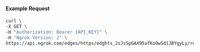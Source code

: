 <!-- Code generated for API Clients. DO NOT EDIT. -->

#### Example Request

```bash
curl \
-X GET \
-H "Authorization: Bearer {API_KEY}" \
-H "Ngrok-Version: 2" \
https://api.ngrok.com/edges/https/edghts_2sJsSpGAX95afKoOwSd1JBYgyLy/routes/edghtsrt_2sJsSpPC8w7i59d5LZDmw6xHacH/circuit_breaker
```
